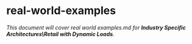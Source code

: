 # real-world-examples

_This document will cover real world examples.md for **Industry Specific Architectures\Retail with Dynamic Loads**._
